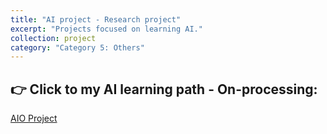 ```yaml
---
title: "AI project - Research project"
excerpt: "Projects focused on learning AI."
collection: project
category: "Category 5: Others"
---
```


## 👉 Click to my AI learning path - On-processing: 
  <a href="https://yen010390.github.io/AIO.github.io/" target="_blank" rel="noopener">
    AIO Project
  </a>
